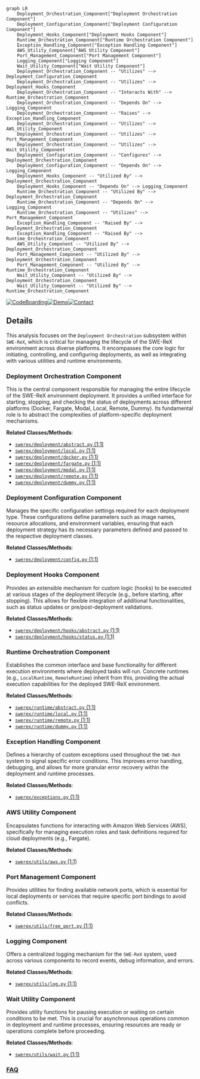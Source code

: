 ```mermaid
graph LR
    Deployment_Orchestration_Component["Deployment Orchestration Component"]
    Deployment_Configuration_Component["Deployment Configuration Component"]
    Deployment_Hooks_Component["Deployment Hooks Component"]
    Runtime_Orchestration_Component["Runtime Orchestration Component"]
    Exception_Handling_Component["Exception Handling Component"]
    AWS_Utility_Component["AWS Utility Component"]
    Port_Management_Component["Port Management Component"]
    Logging_Component["Logging Component"]
    Wait_Utility_Component["Wait Utility Component"]
    Deployment_Orchestration_Component -- "Utilizes" --> Deployment_Configuration_Component
    Deployment_Orchestration_Component -- "Utilizes" --> Deployment_Hooks_Component
    Deployment_Orchestration_Component -- "Interacts With" --> Runtime_Orchestration_Component
    Deployment_Orchestration_Component -- "Depends On" --> Logging_Component
    Deployment_Orchestration_Component -- "Raises" --> Exception_Handling_Component
    Deployment_Orchestration_Component -- "Utilizes" --> AWS_Utility_Component
    Deployment_Orchestration_Component -- "Utilizes" --> Port_Management_Component
    Deployment_Orchestration_Component -- "Utilizes" --> Wait_Utility_Component
    Deployment_Configuration_Component -- "Configures" --> Deployment_Orchestration_Component
    Deployment_Configuration_Component -- "Depends On" --> Logging_Component
    Deployment_Hooks_Component -- "Utilized By" --> Deployment_Orchestration_Component
    Deployment_Hooks_Component -- "Depends On" --> Logging_Component
    Runtime_Orchestration_Component -- "Utilized By" --> Deployment_Orchestration_Component
    Runtime_Orchestration_Component -- "Depends On" --> Logging_Component
    Runtime_Orchestration_Component -- "Utilizes" --> Port_Management_Component
    Exception_Handling_Component -- "Raised By" --> Deployment_Orchestration_Component
    Exception_Handling_Component -- "Raised By" --> Runtime_Orchestration_Component
    AWS_Utility_Component -- "Utilized By" --> Deployment_Orchestration_Component
    Port_Management_Component -- "Utilized By" --> Deployment_Orchestration_Component
    Port_Management_Component -- "Utilized By" --> Runtime_Orchestration_Component
    Wait_Utility_Component -- "Utilized By" --> Deployment_Orchestration_Component
    Wait_Utility_Component -- "Utilized By" --> Runtime_Orchestration_Component
```

[![CodeBoarding](https://img.shields.io/badge/Generated%20by-CodeBoarding-9cf?style=flat-square)](https://github.com/CodeBoarding/GeneratedOnBoardings)[![Demo](https://img.shields.io/badge/Try%20our-Demo-blue?style=flat-square)](https://www.codeboarding.org/demo)[![Contact](https://img.shields.io/badge/Contact%20us%20-%20contact@codeboarding.org-lightgrey?style=flat-square)](mailto:contact@codeboarding.org)

## Details

This analysis focuses on the `Deployment Orchestration` subsystem within `SWE-ReX`, which is critical for managing the lifecycle of the SWE-ReX environment across diverse platforms. It encompasses the core logic for initiating, controlling, and configuring deployments, as well as integrating with various utilities and runtime environments.

### Deployment Orchestration Component
This is the central component responsible for managing the entire lifecycle of the SWE-ReX environment deployment. It provides a unified interface for starting, stopping, and checking the status of deployments across different platforms (Docker, Fargate, Modal, Local, Remote, Dummy). Its fundamental role is to abstract the complexities of platform-specific deployment mechanisms.


**Related Classes/Methods**:

- <a href="https://github.com/synth-laboratories/SWE-ReX/src/swerex/deployment/abstract.py#L1-L1" target="_blank" rel="noopener noreferrer">`swerex/deployment/abstract.py` (1:1)</a>
- <a href="https://github.com/synth-laboratories/SWE-ReX/src/swerex/deployment/local.py#L1-L1" target="_blank" rel="noopener noreferrer">`swerex/deployment/local.py` (1:1)</a>
- <a href="https://github.com/synth-laboratories/SWE-ReX/src/swerex/deployment/docker.py#L1-L1" target="_blank" rel="noopener noreferrer">`swerex/deployment/docker.py` (1:1)</a>
- <a href="https://github.com/synth-laboratories/SWE-ReX/src/swerex/deployment/fargate.py#L1-L1" target="_blank" rel="noopener noreferrer">`swerex/deployment/fargate.py` (1:1)</a>
- <a href="https://github.com/synth-laboratories/SWE-ReX/src/swerex/deployment/modal.py#L1-L1" target="_blank" rel="noopener noreferrer">`swerex/deployment/modal.py` (1:1)</a>
- <a href="https://github.com/synth-laboratories/SWE-ReX/src/swerex/deployment/remote.py#L1-L1" target="_blank" rel="noopener noreferrer">`swerex/deployment/remote.py` (1:1)</a>
- <a href="https://github.com/synth-laboratories/SWE-ReX/src/swerex/deployment/dummy.py#L1-L1" target="_blank" rel="noopener noreferrer">`swerex/deployment/dummy.py` (1:1)</a>


### Deployment Configuration Component
Manages the specific configuration settings required for each deployment type. These configurations define parameters such as image names, resource allocations, and environment variables, ensuring that each deployment strategy has its necessary parameters defined and passed to the respective deployment classes.


**Related Classes/Methods**:

- <a href="https://github.com/synth-laboratories/SWE-ReX/src/swerex/deployment/config.py#L1-L1" target="_blank" rel="noopener noreferrer">`swerex/deployment/config.py` (1:1)</a>


### Deployment Hooks Component
Provides an extensible mechanism for custom logic (hooks) to be executed at various stages of the deployment lifecycle (e.g., before starting, after stopping). This allows for flexible integration of additional functionalities, such as status updates or pre/post-deployment validations.


**Related Classes/Methods**:

- <a href="https://github.com/synth-laboratories/SWE-ReX/src/swerex/deployment/hooks/abstract.py#L1-L1" target="_blank" rel="noopener noreferrer">`swerex/deployment/hooks/abstract.py` (1:1)</a>
- <a href="https://github.com/synth-laboratories/SWE-ReX/src/swerex/deployment/hooks/status.py#L1-L1" target="_blank" rel="noopener noreferrer">`swerex/deployment/hooks/status.py` (1:1)</a>


### Runtime Orchestration Component
Establishes the common interface and base functionality for different execution environments where deployed tasks will run. Concrete runtimes (e.g., `LocalRuntime`, `RemoteRuntime`) inherit from this, providing the actual execution capabilities for the deployed SWE-ReX environment.


**Related Classes/Methods**:

- <a href="https://github.com/synth-laboratories/SWE-ReX/src/swerex/runtime/abstract.py#L1-L1" target="_blank" rel="noopener noreferrer">`swerex/runtime/abstract.py` (1:1)</a>
- <a href="https://github.com/synth-laboratories/SWE-ReX/src/swerex/runtime/local.py#L1-L1" target="_blank" rel="noopener noreferrer">`swerex/runtime/local.py` (1:1)</a>
- <a href="https://github.com/synth-laboratories/SWE-ReX/src/swerex/runtime/remote.py#L1-L1" target="_blank" rel="noopener noreferrer">`swerex/runtime/remote.py` (1:1)</a>
- <a href="https://github.com/synth-laboratories/SWE-ReX/src/swerex/runtime/dummy.py#L1-L1" target="_blank" rel="noopener noreferrer">`swerex/runtime/dummy.py` (1:1)</a>


### Exception Handling Component
Defines a hierarchy of custom exceptions used throughout the `SWE-ReX` system to signal specific error conditions. This improves error handling, debugging, and allows for more granular error recovery within the deployment and runtime processes.


**Related Classes/Methods**:

- <a href="https://github.com/synth-laboratories/SWE-ReX/src/swerex/exceptions.py#L1-L1" target="_blank" rel="noopener noreferrer">`swerex/exceptions.py` (1:1)</a>


### AWS Utility Component
Encapsulates functions for interacting with Amazon Web Services (AWS), specifically for managing execution roles and task definitions required for cloud deployments (e.g., Fargate).


**Related Classes/Methods**:

- <a href="https://github.com/synth-laboratories/SWE-ReX/src/swerex/utils/aws.py#L1-L1" target="_blank" rel="noopener noreferrer">`swerex/utils/aws.py` (1:1)</a>


### Port Management Component
Provides utilities for finding available network ports, which is essential for local deployments or services that require specific port bindings to avoid conflicts.


**Related Classes/Methods**:

- <a href="https://github.com/synth-laboratories/SWE-ReX/src/swerex/utils/free_port.py#L1-L1" target="_blank" rel="noopener noreferrer">`swerex/utils/free_port.py` (1:1)</a>


### Logging Component
Offers a centralized logging mechanism for the `SWE-ReX` system, used across various components to record events, debug information, and errors.


**Related Classes/Methods**:

- <a href="https://github.com/synth-laboratories/SWE-ReX/src/swerex/utils/log.py#L1-L1" target="_blank" rel="noopener noreferrer">`swerex/utils/log.py` (1:1)</a>


### Wait Utility Component
Provides utility functions for pausing execution or waiting on certain conditions to be met. This is crucial for asynchronous operations common in deployment and runtime processes, ensuring resources are ready or operations complete before proceeding.


**Related Classes/Methods**:

- <a href="https://github.com/synth-laboratories/SWE-ReX/src/swerex/utils/wait.py#L1-L1" target="_blank" rel="noopener noreferrer">`swerex/utils/wait.py` (1:1)</a>




### [FAQ](https://github.com/CodeBoarding/GeneratedOnBoardings/tree/main?tab=readme-ov-file#faq)